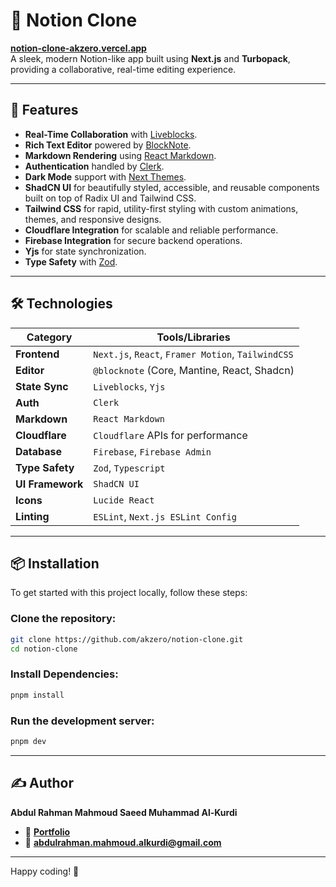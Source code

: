 # 📝 Notion Clone

**[notion-clone-akzero.vercel.app](https://notion-clone-akzero.vercel.app)**  
A sleek, modern Notion-like app built using **Next.js** and **Turbopack**, providing a collaborative, real-time editing experience.  

---

## 🚀 Features

- **Real-Time Collaboration** with [Liveblocks](https://liveblocks.io).  
- **Rich Text Editor** powered by [BlockNote](https://blocknote.dev).  
- **Markdown Rendering** using [React Markdown](https://github.com/remarkjs/react-markdown).  
- **Authentication** handled by [Clerk](https://clerk.dev).  
- **Dark Mode** support with [Next Themes](https://github.com/pacocoursey/next-themes).  
- **ShadCN UI** for beautifully styled, accessible, and reusable components built on top of Radix UI and Tailwind CSS.  
- **Tailwind CSS** for rapid, utility-first styling with custom animations, themes, and responsive designs.  
- **Cloudflare Integration** for scalable and reliable performance.  
- **Firebase Integration** for secure backend operations.  
- **Yjs** for state synchronization.  
- **Type Safety** with [Zod](https://github.com/colinhacks/zod).  

---

## 🛠️ Technologies

| **Category**      | **Tools/Libraries**                                    |
|-------------------|-------------------------------------------------------|
| **Frontend**      | `Next.js`, `React`, `Framer Motion`, `TailwindCSS`    |
| **Editor**        | `@blocknote` (Core, Mantine, React, Shadcn)           |
| **State Sync**    | `Liveblocks`, `Yjs`                                   |
| **Auth**          | `Clerk`                                               |
| **Markdown**      | `React Markdown`                                      |
| **Cloudflare**    | `Cloudflare` APIs for performance                     |
| **Database**      | `Firebase`, `Firebase Admin`                          |
| **Type Safety**   | `Zod`, `Typescript`                                   |
| **UI Framework**  | `ShadCN UI`                                           |
| **Icons**         | `Lucide React`                                        |
| **Linting**       | `ESLint`, `Next.js ESLint Config`                     |

---

## 📦 Installation

To get started with this project locally, follow these steps:

### Clone the repository:
```bash
git clone https://github.com/akzero/notion-clone.git
cd notion-clone
```

### Install Dependencies:
```bash
pnpm install
```

### Run the development server:
```bash
pnpm dev
```

---

## ✍️ Author

**Abdul Rahman Mahmoud Saeed Muhammad Al-Kurdi**
- 💼 **[Portfolio](https://ak-zero.vercel.app)**  
- 📧 **[abdulrahman.mahmoud.alkurdi@gmail.com	](mailto:abdulrahman.mahmoud.alkurdi@gmail.com	)**  

---

Happy coding! 🚀  
